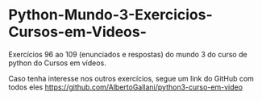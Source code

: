 # Python-Mundo-3-Exercicios-Cursos-em-Videos-
Exercícios 96 ao 109 (enunciados e respostas) do mundo 3 do curso de python do Cursos em vídeos.

Caso tenha interesse nos outros exercícios, segue um link do GitHub com todos eles
https://github.com/AlbertoGallani/python3-curso-em-video
